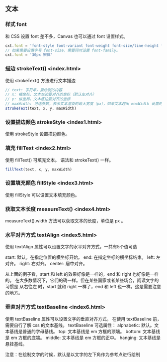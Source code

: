 ## 文本
### 样式 font 
和 CSS 设置 font 差不多，Canvas 也可以通过 font 设置样式。
```javascript
cxt.font = 'font-style font-variant font-weight font-size/line-height font-family'
// 如果需要设置字号 font-size，需要同时设置 font-family。
cxt.font = '30px 宋体'
```

### 描边 strokeText() <index.html>
使用 strokeText() 方法进行文本描边
```javascript
// text: 字符串，要绘制的内容
// x: 横坐标，文本左边要对齐的坐标（默认左对齐）
// y: 纵坐标，文本底边要对齐的坐标
// maxWidth: 可选参数，表示文本渲染的最大宽度（px），如果文本超出 maxWidth 设置的值，文本会被压缩。
strokeText(text, x, y, maxWidth)
```

### 设置描边颜色 strokeStyle <index1.html>
使用 strokeStyle 设置描边颜色。

### 填充 fillText <index2.html>
使用 fillText() 可填充文本。
语法和 strokeText() 一样。
```javascript
fillText(text, x, y, maxWidth)
```

### 设置填充颜色 fillStyle <index3.html>
使用 fillStyle 可以设置文本填充颜色。

### 获取文本长度 measureText() <index4.html>
measureText().width 方法可以获取文本的长度，单位是 px 。

### 水平对齐方式 textAlign <index5.html>
使用 textAlign 属性可以设置文字的水平对齐方式，一共有5个值可选

start: 默认。在指定位置的横坐标开始。
end: 在指定坐标的横坐标结束。
left: 左对齐。
right: 右对齐。
center: 居中对齐。

从上面的例子看，start 和 left 的效果好像是一样的，end 和 right 也好像是一样的。
在大多数情况下，它们的确一样。但在某些国家或者某些场合，阅读文字的习惯是 从右往左 时，start 就和 right 一样了，end 和 left 也一样。这是需要注意的地方。

### 垂直对齐方式 textBaseline <index6.html>
使用 textBaseline 属性可以设置文字的垂直对齐方式。
在使用 textBaseline 前，需要自行了解 css 的文本基线。
textBaseline 可选属性：
  alphabetic: 默认。文本基线是普通的字母基线。
  top: 文本基线是 em 方框的顶端。
  bottom: 文本基线是 em 方框的底端。
  middle: 文本基线是 em 方框的正中。
  hanging: 文本基线是悬挂基线。

注意：在绘制文字的时候，默认是以文字的左下角作为参考点进行绘制